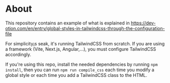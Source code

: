 About
====

This repository contains an example of what is explained in https://dev-otion.com/en/entry/global-styles-in-tailwindcss-through-the-configuration-file

For simplicity¡s seak, it's running TailwindCSS from scratch. If you are using a framework (Vite, Next.js, Angular,...), you must configure TailwindCSS accordingly.

If you're using this repo, install the needed dependencies by running `npm install`, then you can run `npm run compile_css` each time you modify a global style or each time you add a TailwindCSS class to the HTML.